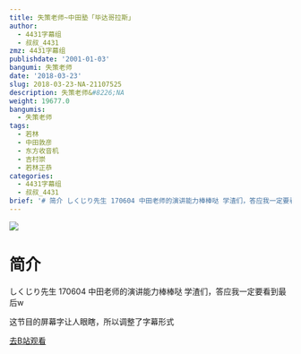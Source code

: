 ```yaml
---
title: 失策老师~中田塾「毕达哥拉斯」
author:
  - 4431字幕组
  - 叔叔_4431
zmz: 4431字幕组
publishdate: '2001-01-03'
bangumi: 失策老师
date: '2018-03-23'
slug: 2018-03-23-NA-21107525
description: 失策老师&#8226;NA
weight: 19677.0
bangumis:
  - 失策老师
tags:
  - 若林
  - 中田敦彦
  - 东方收音机
  - 吉村崇
  - 若林正恭
categories:
  - 4431字幕组
  - 叔叔_4431
brief: '# 简介 しくじり先生 170604 中田老师的演讲能力棒棒哒 学渣们，答应我一定要看到最后w 这节目的屏幕字让人眼瞎，所以调整了字幕形式'
---
```

![](https://i.imgur.com/w7KAZdg.png)
# 简介  
しくじり先生 170604
中田老师的演讲能力棒棒哒
学渣们，答应我一定要看到最后w

这节目的屏幕字让人眼瞎，所以调整了字幕形式  

[去B站观看](https://www.bilibili.com/video/av21107525/)
 
